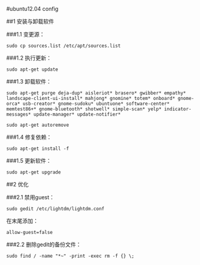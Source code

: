#ubuntu12.04 config

##1 安装与卸载软件

###1.1 变更源：
```
sudo cp sources.list /etc/apt/sources.list
```

###1.2 执行更新：
```
sudo apt-get update
```

###1.3 卸载软件：
```
sudo apt-get purge deja-dup* aisleriot* brasero* gwibber* empathy* landscape-client-ui-install* mahjong* gnomine* totem* onboard* gnome-orca* usb-creator* gnome-sudoku* ubuntuone* software-center* memtest86+* gnome-bluetooth* shotwell* simple-scan* yelp* indicator-messages* update-manager* update-notifier*

sudo apt-get autoremove
```

###1.4 修复依赖：
```
sudo apt-get install -f
```

###1.5 更新软件：
```
sudo apt-get upgrade
```

##2 优化

###2.1 禁用guest：
```
sudo gedit /etc/lightdm/lightdm.conf
```
在末尾添加：
```
allow-guest=false
```

###2.2 删除gedit的备份文件：
```
sudo find / -name "*~" -print -exec rm -f {} \;
```
